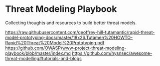 # Threat Modeling Playbook
Collecting thoughts and resources to build better threat models.

https://raw.githubusercontent.com/geoffrey-hill-tutamantic/rapid-threat-model-prototyping-docs/master/18x26.Tutamen%20HOWTO-Rapid%20Threat%20Model%20Prototyping.pdf
https://github.com/OWASP/www-project-threat-modeling-playbook/blob/master/index.md
https://github.com/hysnsec/awesome-threat-modelling#tutorials-and-blogs
